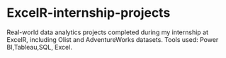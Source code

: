 # ExcelR-internship-projects
Real-world data analytics projects completed during my internship at ExcelR, including Olist and AdventureWorks datasets. Tools used: Power BI,Tableau,SQL, Excel.
